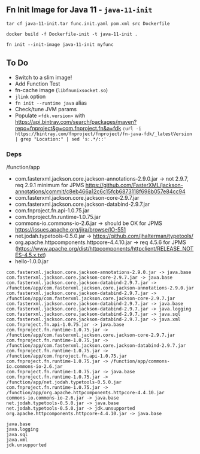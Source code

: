 ## Fn Init Image for Java 11 - `java-11-init`

`tar cf java-11-init.tar func.init.yaml pom.xml src Dockerfile`

`docker build -f Dockerfile-init -t java-11-init .`

`fn init --init-image java-11-init myfunc`


## To Do

* Switch to a slim image!
* Add Function Test
* fn-cache image (`libfnunixsocket.so`)
* `jlink` option
* `fn init --runtime java` alias
* Check/tune JVM params
* Populate `<fdk.version>` with https://api.bintray.com/search/packages/maven?repo=fnproject&g=com.fnproject.fn&a=fdk
`curl -i https://bintray.com/fnproject/fnproject/fn-java-fdk/_latestVersion | grep "Location:" | sed 's:.*/::'`



### Deps 

/function/app

* com.fasterxml.jackson.core.jackson-annotations-2.9.0.jar -> not 2.9.7, req 2.9.1 minimum for JPMS https://github.com/FasterXML/jackson-annotations/commit/c8eb466a12c6c15fcb6873118f698b057e84cc94
* com.fasterxml.jackson.core.jackson-core-2.9.7.jar
* com.fasterxml.jackson.core.jackson-databind-2.9.7.jar
* com.fnproject.fn.api-1.0.75.jar
* com.fnproject.fn.runtime-1.0.75.jar
* commons-io.commons-io-2.6.jar -> should be OK for JPMS https://issues.apache.org/jira/browse/IO-551
* net.jodah.typetools-0.5.0.jar -> https://github.com/jhalterman/typetools/
* org.apache.httpcomponents.httpcore-4.4.10.jar -> req 4.5.6 for JPMS (https://www.apache.org/dist/httpcomponents/httpclient/RELEASE_NOTES-4.5.x.txt)
* hello-1.0.0.jar

```
com.fasterxml.jackson.core.jackson-annotations-2.9.0.jar -> java.base
com.fasterxml.jackson.core.jackson-core-2.9.7.jar -> java.base
com.fasterxml.jackson.core.jackson-databind-2.9.7.jar -> /function/app/com.fasterxml.jackson.core.jackson-annotations-2.9.0.jar
com.fasterxml.jackson.core.jackson-databind-2.9.7.jar -> /function/app/com.fasterxml.jackson.core.jackson-core-2.9.7.jar
com.fasterxml.jackson.core.jackson-databind-2.9.7.jar -> java.base
com.fasterxml.jackson.core.jackson-databind-2.9.7.jar -> java.logging
com.fasterxml.jackson.core.jackson-databind-2.9.7.jar -> java.sql
com.fasterxml.jackson.core.jackson-databind-2.9.7.jar -> java.xml
com.fnproject.fn.api-1.0.75.jar -> java.base
com.fnproject.fn.runtime-1.0.75.jar -> /function/app/com.fasterxml.jackson.core.jackson-core-2.9.7.jar
com.fnproject.fn.runtime-1.0.75.jar -> /function/app/com.fasterxml.jackson.core.jackson-databind-2.9.7.jar
com.fnproject.fn.runtime-1.0.75.jar -> /function/app/com.fnproject.fn.api-1.0.75.jar
com.fnproject.fn.runtime-1.0.75.jar -> /function/app/commons-io.commons-io-2.6.jar
com.fnproject.fn.runtime-1.0.75.jar -> java.base
com.fnproject.fn.runtime-1.0.75.jar -> /function/app/net.jodah.typetools-0.5.0.jar
com.fnproject.fn.runtime-1.0.75.jar -> /function/app/org.apache.httpcomponents.httpcore-4.4.10.jar
commons-io.commons-io-2.6.jar -> java.base
net.jodah.typetools-0.5.0.jar -> java.base
net.jodah.typetools-0.5.0.jar -> jdk.unsupported
org.apache.httpcomponents.httpcore-4.4.10.jar -> java.base
```

```
java.base
java.logging
java.sql
java.xml
jdk.unsupported
```
